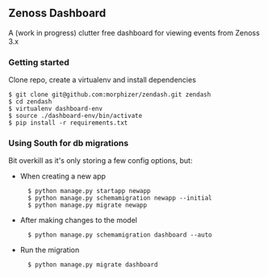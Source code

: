 Zenoss Dashboard
----------------

A (work in progress) clutter free dashboard for viewing events from Zenoss 3.x

### Getting started ###

Clone repo, create a virtualenv and install dependencies

    $ git clone git@github.com:morphizer/zendash.git zendash
    $ cd zendash
    $ virtualenv dashboard-env
    $ source ./dashboard-env/bin/activate
    $ pip install -r requirements.txt

### Using South for db migrations ###

Bit overkill as it's only storing a few config options, but:

* When creating a new app

        $ python manage.py startapp newapp
        $ python manage.py schemamigration newapp --initial
        $ python manage.py migrate newapp

* After making changes to the model

        $ python manage.py schemamigration dashboard --auto

* Run the migration

        $ python manage.py migrate dashboard
